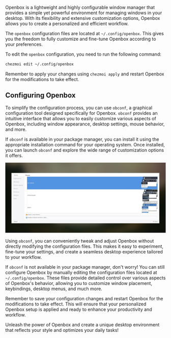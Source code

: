 Openbox is a lightweight and highly configurable window manager that provides a simple yet powerful environment for managing windows in your desktop. With its flexibility and extensive customization options, Openbox allows you to create a personalized and efficient workflow.

The `openbox` configuration files are located at `~/.config/openbox`. This gives you the freedom to fully customize and fine-tune Openbox according to your preferences.

To edit the `openbox` configuration, you need to run the following command:

```sh
chezmoi edit ~/.config/openbox
```

Remember to apply your changes using `chezmoi apply` and restart Openbox for the modifications to take effect.

## Configuring Openbox

To simplify the configuration process, you can use `obconf`, a graphical configuration tool designed specifically for Openbox. `obconf` provides an intuitive interface that allows you to easily customize various aspects of Openbox, including window appearance, desktop settings, mouse behavior, and more.

If `obconf` is available in your package manager, you can install it using the appropriate installation command for your operating system. Once installed, you can launch `obconf` and explore the wide range of customization options it offers.

![Openbox Config](https://github.com/ulises-jeremias/dotfiles/blob/master/docs/images/obconf.jpg?raw=true)

Using `obconf`, you can conveniently tweak and adjust Openbox without directly modifying the configuration files. This makes it easy to experiment, fine-tune your settings, and create a seamless desktop experience tailored to your workflow.

If `obconf` is not available in your package manager, don't worry! You can still configure Openbox by manually editing the configuration files located at `~/.config/openbox`. These files provide detailed control over various aspects of Openbox's behavior, allowing you to customize window placement, keybindings, desktop menus, and much more.

Remember to save your configuration changes and restart Openbox for the modifications to take effect. This will ensure that your personalized Openbox setup is applied and ready to enhance your productivity and workflow.

Unleash the power of Openbox and create a unique desktop environment that reflects your style and optimizes your daily tasks!
